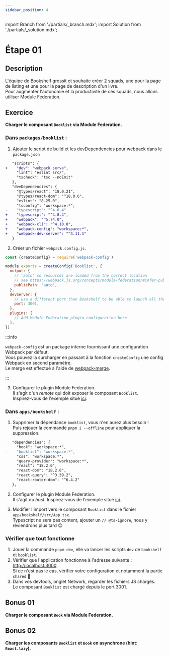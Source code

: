 ```yaml
---
sidebar_position: 4
---
```


import Branch from './partials/\_branch.mdx';
import Solution from './partials/\_solution.mdx';

# Étape 01

<Branch step="01" />

## Description

L'équipe de Bookshelf grossit et souhaite créer 2 squads, une pour la page de listing et une pour la page de description d'un livre.  
Pour augmenter l'autonomie et la productivité de ces squads, nous allons utiliser Module Federation.

## Exercice

**Charger le composant `Booklist` via Module Federation.**

### Dans `packages/booklist` :

1. Ajouter le script de build et les devDependencies pour webpack dans le `package.json`

```diff title="packages/booklist/package.json"
   "scripts": {
+    "dev": "webpack serve",
     "lint": "eslint src/",
     "tscheck": "tsc --noEmit"
   },
   "devDependencies": {
     "@types/react": "18.0.21",
     "@types/react-dom": "^18.0.6",
     "eslint": "8.25.0",
     "tsconfig": "workspace:*",
-    "typescript": "^4.8.4"
+    "typescript": "^4.8.4",
+    "webpack": "^5.74.0",
+    "webpack-cli": "^4.10.0",
+    "webpack-config": "workspace:*",
+    "webpack-dev-server": "^4.11.1"
   }
```

2. Créer un fichier `webpack.config.js`.

```js title="packages/booklist/webpack.config.js"
const {createConfig} = require('webpack-config')

module.exports = createConfig('Booklist', {
  output: {
    // 'auto' so resources are loaded from the correct location
    // see https://webpack.js.org/concepts/module-federation/#infer-publicpath-from-script
    publicPath: 'auto',
  },
  devServer: {
    // use a different port than Bookshelf to be able to launch all the dev server in parallel
    port: 3001,
  },
  plugins: [
    // Add Module Federation plugin configuration here
  ],
})
```

:::info

`webpack-config` est un package interne fournissant une configuration Webpack par défaut.  
Vous pouvez la surcharger en passant à la fonction `createConfig` une config Webpack en second paramètre.  
Le merge est effectué à l'aide de [webpack-merge](https://github.com/survivejs/webpack-merge).

:::

3. Configurer le plugin Module Federation.  
   Il s'agit d'un _remote_ qui doit exposer le composant `Booklist`.  
   Inspirez-vous de l'exemple situé [ici](./intro/module-federation.md/#exemple).

### Dans `apps/bookshelf` :

1. Supprimer la dépendance `booklist`, vous n'en aurez plus besoin !  
   Puis rejouer la commande `pnpm i --offline` pour appliquer la suppression.

```diff title="apps/bookshelf/package.json"
   "dependencies": {
     "book": "workspace:*",
-    "booklist": "workspace:*",
     "css": "workspace:*",
     "query-provider": "workspace:*",
     "react": "18.2.0",
     "react-dom": "18.2.0",
     "react-query": "^3.39.2",
     "react-router-dom": "^6.4.2"
   },
```

2. Configurer le plugin Module Federation.  
   Il s'agit du _host_. Inspirez-vous de l'exemple situé [ici](./intro/module-federation.md/#exemple).

3. Modifier l'import vers le composant `Booklist` dans le fichier `app/bookshelf/src/App.tsx`.  
   Typescript ne sera pas content, ajouter un `// @ts-ignore`, nous y reviendrons plus tard 😉

### Vérifier que tout fonctionne

1. Jouer la commande `pnpm dev`, elle va lancer les scripts `dev` de `bookshelf` et `booklist`.
1. Vérifier que l'application fonctionne à l'adresse suivante : [http://localhost:3000](http://localhost:3000).  
   Si ce n'est pas le cas, vérifier votre configuration et notamment la partie `shared` 🙂
1. Dans vos devtools, onglet Network, regarder les fichiers JS chargés.  
   Le composant `Booklist` est chargé depuis le port 3001.

## Bonus 01

**Charger le composant `Book` via Module Federation.**

## Bonus 02

**Charger les composants `Booklist` et `Book` en asynchrone (hint: `React.lazy`).**

<Solution step="01" />
